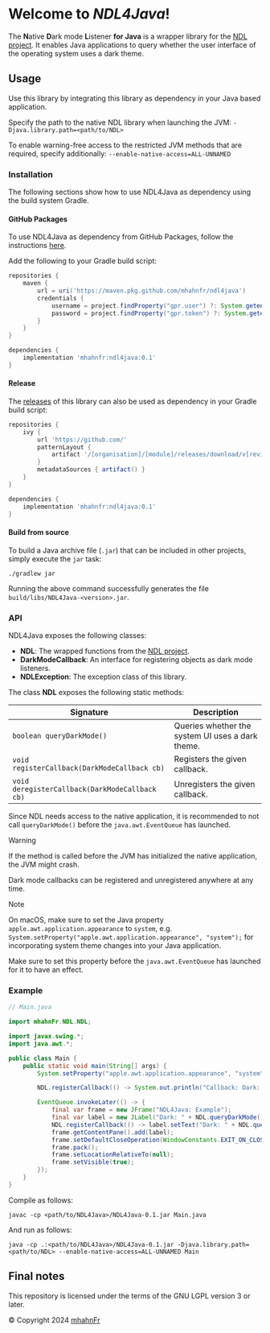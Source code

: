 # Welcome to *NDL4Java*!
The **N**ative **D**ark mode **L**istener **for Java** is a wrapper library for the [NDL project][1]. It enables Java
applications to query whether the user interface of the operating system uses a dark theme.

## Usage
Use this library by integrating this library as dependency in your Java based application.

Specify the path to the native NDL library when launching the JVM: `-Djava.library.path=<path/to/NDL>`

To enable warning-free access to the restricted JVM methods that are required, specify additionally:
`--enable-native-access=ALL-UNNAMED`

### Installation
The following sections show how to use NDL4Java as dependency using the build system Gradle.

#### GitHub Packages
To use NDL4Java as dependency from GitHub Packages, follow the instructions [here][3].

Add the following to your Gradle build script:
```groovy
repositories {
    maven {
        url = uri('https://maven.pkg.github.com/mhahnfr/ndl4java')
        credentials {
            username = project.findProperty("gpr.user") ?: System.getenv("USERNAME")
            password = project.findProperty("gpr.token") ?: System.getenv("TOKEN")
        }
    }
}

dependencies {
    implementation 'mhahnfr:ndl4java:0.1'
}
```

#### Release
The [releases][4] of this library can also be used as dependency in your Gradle build script:
```groovy
repositories {
    ivy {
        url 'https://github.com/'
        patternLayout {
            artifact '/[organisation]/[module]/releases/download/v[revision]/[module]-[revision].jar'
        }
        metadataSources { artifact() }
    }
}

dependencies {
    implementation 'mhahnfr:ndl4java:0.1'
}
```

#### Build from source
To build a Java archive file (`.jar`) that can be included in other projects, simply execute the `jar` task:
```shell
./gradlew jar
```
Running the above command successfully generates the file `build/libs/NDL4Java-<version>.jar`.

### API
NDL4Java exposes the following classes:
- **NDL**: The wrapped functions from the [NDL project][1].
- **DarkModeCallback**: An interface for registering objects as dark mode listeners.
- **NDLException**: The exception class of this library.

The class **NDL** exposes the following static methods:

| Signature                                      | Description                                      |
|------------------------------------------------|--------------------------------------------------|
| `boolean queryDarkMode()`                      | Queries whether the system UI uses a dark theme. |
| `void registerCallback(DarkModeCallback cb)`   | Registers the given callback.                    |
| `void deregisterCallback(DarkModeCallback cb)` | Unregisters the given callback.                  |

Since NDL needs access to the native application, it is recommended to not call `queryDarkMode()` before the
`java.awt.EventQueue` has launched.

> [!WARNING]
> If the method is called before the JVM has initialized the native application, the JVM might crash.

Dark mode callbacks can be registered and unregistered anywhere at any time.

> [!NOTE]
> On macOS, make sure to set the Java property `apple.awt.application.appearance` to `system`, e.g.
> `System.setProperty("apple.awt.application.appearance", "system");` for incorporating system theme changes into your
> Java application.
> 
> Make sure to set this property before the `java.awt.EventQueue` has launched for it to have an effect.

### Example
```java
// Main.java

import mhahnFr.NDL.NDL;

import javax.swing.*;
import java.awt.*;

public class Main {
    public static void main(String[] args) {
        System.setProperty("apple.awt.application.appearance", "system"); // Needed on macOS

        NDL.registerCallback(() -> System.out.println("Callback: Dark: " + NDL.queryDarkMode()));

        EventQueue.invokeLater(() -> {
            final var frame = new JFrame("NDL4Java: Example");
            final var label = new JLabel("Dark: " + NDL.queryDarkMode());
            NDL.registerCallback(() -> label.setText("Dark: " + NDL.queryDarkMode()));
            frame.getContentPane().add(label);
            frame.setDefaultCloseOperation(WindowConstants.EXIT_ON_CLOSE);
            frame.pack();
            frame.setLocationRelativeTo(null);
            frame.setVisible(true);
        });
    }
}
```
Compile as follows:
```shell
javac -cp <path/to/NDL4Java>/NDL4Java-0.1.jar Main.java
```
And run as follows:
```shell
java -cp .:<path/to/NDL4Java>/NDL4Java-0.1.jar -Djava.library.path=<path/to/NDL> --enable-native-access=ALL-UNNAMED Main
```


## Final notes
This repository is licensed under the terms of the GNU LGPL version 3 or later.

© Copyright 2024 [mhahnFr][2]

[1]: https://github.com/mhahnFr/NDL
[2]: https://github.com/mhahnFr
[3]: https://docs.github.com/en/packages/working-with-a-github-packages-registry/working-with-the-gradle-registry#using-a-published-package
[4]: https://github.com/mhahnFr/NDL4Java/releases/latest